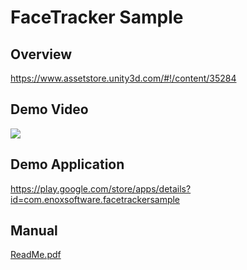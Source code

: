 FaceTracker Sample
====================

Overview
-----
https://www.assetstore.unity3d.com/#!/content/35284

Demo Video
-----
[![](http://img.youtube.com/vi/u5aDbn5nRbY/0.jpg)](https://www.youtube.com/watch?v=u5aDbn5nRbY)

Demo Application
-----
<https://play.google.com/store/apps/details?id=com.enoxsoftware.facetrackersample>

Manual
-----
[ReadMe.pdf](ReadMe.pdf)



